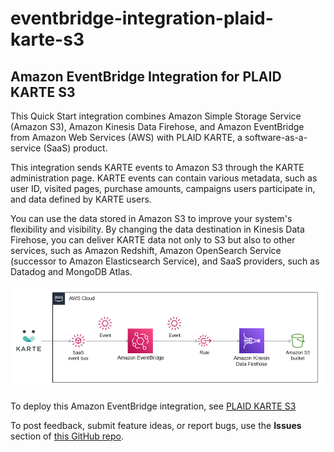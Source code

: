# eventbridge-integration-plaid-karte-s3
## Amazon EventBridge Integration for PLAID KARTE S3

This Quick Start integration combines Amazon Simple Storage Service (Amazon S3), Amazon Kinesis Data Firehose, and Amazon EventBridge from Amazon Web Services (AWS) with PLAID KARTE, a software-as-a-service (SaaS) product.

This integration sends KARTE events to Amazon S3 through the KARTE administration page. KARTE events can contain various metadata, such as user ID, visited pages, purchase amounts, campaigns users participate in, and data defined by KARTE users.

You can use the data stored in Amazon S3 to improve your system's flexibility and visibility. By changing the data destination in Kinesis Data Firehose, you can deliver KARTE data not only to S3 but also to other services, such as Amazon Redshift, Amazon OpenSearch Service (successor to Amazon Elasticsearch Service), and SaaS providers, such as Datadog and MongoDB Atlas.

![Quick Start architecture for EventBridge Integration Solution for S3](images/eventbridge-plaid-karte-s3-architecture-diagram.png)

To deploy this Amazon EventBridge integration, see [PLAID KARTE S3](https://aws.amazon.com/quickstart/eventbridge/plaid-karte-s3/)

To post feedback, submit feature ideas, or report bugs, use the **Issues** section of [this GitHub repo](https://github.com/aws-quickstart/eventbridge-integration-plaid-karte-s3-integration).
